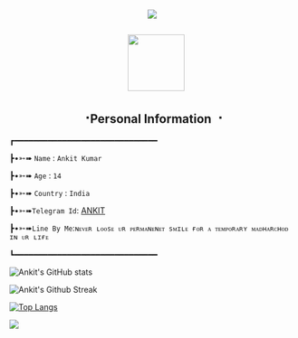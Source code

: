 <h1 align="center">

  <img src="https://readme-typing-svg.herokuapp.com?color=0c0c0d&size=50&center=true&vCenter=true&width=450&lines=Hello+there!;+I'm+Ankit+Kumar">

  &nbsp; <img src="https://media.giphy.com/media/WUlplcMpOCEmTGBtBW/giphy.gif" width="100">

</h1>

<h2 align="center"><b> ⠐Personal Information ⠐ </b></h2>
┏━━━━━━━━━━━━━━━━━━━━━━━━━━━━━━

┣•➳➠ ```Name``` : ```Ankit Kumar```

┣•➳➠ ```Age``` : ```14```

┣•➳➠ ```Country``` : ```India```

┣•➳➠```Telegram Id```: [ANKIT](https://t.me/GODOPBOY)

┣•➳➠```Line By Me```:```ɴᴇᴠᴇʀ ʟᴏᴏsᴇ ᴜʀ ᴘᴇʀᴍᴀɴᴇɴᴇᴛ sᴍɪʟᴇ ғᴏʀ ᴀ ᴛᴇᴍᴘᴏʀᴀʀʏ ᴍᴀᴅʜᴀʀᴄʜᴏᴅ ɪɴ ᴜʀ ʟɪғᴇ```

┗━━━━━━━━━━━━━━━━━━━━━━━━━━━━━━

![Ankit's GitHub stats](https://github-readme-stats.vercel.app/api?username=GODOP-ANKIT&show_icons=true&theme=midnight-purple)

![Ankit's Github Streak](https://github-readme-streak-stats.herokuapp.com/?user=GODOP-ANKIT&theme=midnight-purple&show_icon=true)

[![Top Langs](https://github-readme-stats.vercel.app/api/top-langs/?username=GODOP-ANKIT&layout=compact&theme=midnight-purple)](https://github.com/GODOP-ANKIT)

<img src="https://readme-typing-svg.herokuapp.com?color=F77247&width=420&lines=Thank+You+🌷+Love+You+😝">

<!---
GODOP-ANKIT/GODOP-ANKIT is a ✨ special ✨ repository because its `README.md` (this file) appears on your GitHub profile.
You can click the Preview link to take a look at your changes.
---> 
